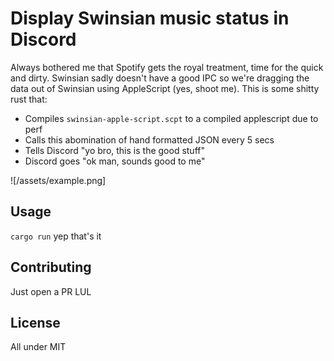 # Display Swinsian music status in Discord

Always bothered me that Spotify gets the royal treatment, time for the quick and dirty. Swinsian sadly doesn't have a good IPC so we're dragging the data out of Swinsian using AppleScript (yes, shoot me). This is some shitty rust that:

- Compiles `swinsian-apple-script.scpt` to a compiled applescript due to perf
- Calls this abomination of hand formatted JSON every 5 secs
- Tells Discord "yo bro, this is the good stuff"
- Discord goes "ok man, sounds good to me"

![/assets/example.png]

## Usage

`cargo run`
yep that's it

## Contributing

Just open a PR LUL

## License

All under MIT